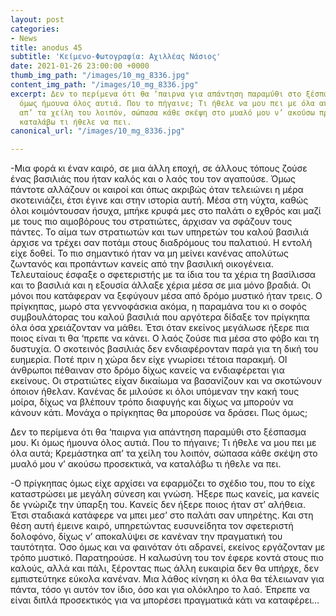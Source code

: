 ```yaml
---
layout: post
categories:
- News
title: anodus 45
subtitle: 'Κείμενο-Φωτογραφία: Αχιλλέας Νάσιος'
date: 2021-01-26 23:00:00 +0000
thumb_img_path: "/images/10_mg_8336.jpg"
content_img_path: "/images/10_mg_8336.jpg"
excerpt: Δεν το περίμενα ότι θα ‘παιρνα για απάντηση παραμύθι στο ξέσπασμα μου. Κι
  όμως ήμουνα όλος αυτιά. Που το πήγαινε; Τι ήθελε να μου πει με όλα αυτά; Κρεμάστηκα
  απ’ τα χείλη του λοιπόν, σώπασα κάθε σκέψη στο μυαλό μου ν’ ακούσω προσεκτικά, να
  καταλάβω τι ήθελε να πει.
canonical_url: "/images/10_mg_8336.jpg"

---
```

\-Μια φορά κι έναν καιρό, σε μια άλλη εποχή, σε άλλους τόπους ζούσε ένας βασιλιάς που ήταν καλός και ο λαός του τον αγαπούσε. Όμως πάντοτε αλλάζουν οι καιροί και όπως ακριβώς όταν τελειώνει η μέρα σκοτεινιάζει, έτσι έγινε και στην ιστορία αυτή. Μέσα στη νύχτα, καθώς όλοι κοιμόντουσαν ήσυχα, μπήκε κρυφά μες στο παλάτι ο εχθρός και μαζί με τους πιο αιμοβόρους του στρατιώτες, άρχισαν να σφάζουν τους πάντες. Το αίμα των στρατιωτών και των υπηρετών του καλού βασιλιά άρχισε να τρέχει σαν ποτάμι στους διαδρόμους του παλατιού. Η εντολή είχε δοθεί. Το πιο σημαντικό ήταν να μη μείνει κανένας απολύτως ζωντανός και προπάντων κανείς από την βασιλική οικογένεια. Τελευταίους έσφαξε ο σφετεριστής με τα ίδια του τα χέρια τη βασίλισσα και το βασιλιά και η εξουσία άλλαξε χέρια μέσα σε μια μόνο βραδιά. Οι μόνοι που κατάφεραν να ξεφύγουν μέσα από δρόμο μυστικό ήταν τρεις. Ο πρίγκηπας, μωρό στα γεννοφάσκια ακόμα, η παραμάνα του κι ο σοφός συμβουλάτορας του καλού βασιλιά που αργότερα δίδαξε τον πρίγκηπα όλα όσα χρειάζονταν να μάθει. Έτσι όταν εκείνος μεγάλωσε ήξερε πια ποιος είναι τι θα ‘πρεπε να κάνει. Ο λαός ζούσε πια μέσα στο φόβο και τη δυστυχία. Ο σκοτεινός βασιλιάς δεν ενδιαφέρονταν παρά για τη δική του ευημερία. Ποτέ πριν η χώρα δεν είχε γνωρίσει τέτοια παρακμή. ΟΙ άνθρωποι πέθαιναν στο δρόμο δίχως κανείς να ενδιαφέρεται για εκείνους. Οι στρατιώτες είχαν δικαίωμα να βασανίζουν και να σκοτώνουν όποιον ήθελαν. Κανένας δε μιλούσε κι όλοι υπόμεναν την κακή τους μοίρα, δίχως να βλέπουν τρόπο διαφυγής και δίχως να μπορούν να κάνουν κάτι. Μονάχα ο πρίγκηπας θα μπορούσε να δράσει. Πως όμως;

Δεν το περίμενα ότι θα ‘παιρνα για απάντηση παραμύθι στο ξέσπασμα μου. Κι όμως ήμουνα όλος αυτιά. Που το πήγαινε; Τι ήθελε να μου πει με όλα αυτά; Κρεμάστηκα απ’ τα χείλη του λοιπόν, σώπασα κάθε σκέψη στο μυαλό μου ν’ ακούσω προσεκτικά, να καταλάβω τι ήθελε να πει.

\-Ο πρίγκηπας όμως είχε αρχίσει να εφαρμόζει το σχέδιο του, που το είχε καταστρώσει με μεγάλη σύνεση και γνώση. Ήξερε πως κανείς, μα κανείς δε γνώριζε την ύπαρξη του. Κανείς δεν ήξερε ποιος ήταν στ’ αλήθεια. Έτσι σταδιακά κατάφερε να μπει μεσ’ στο παλάτι σαν υπηρέτης. Και στη θέση αυτή έμεινε καιρό, υπηρετώντας ευσυνείδητα τον σφετεριστή δολοφόνο, δίχως ν’ αποκαλύψει σε κανέναν την πραγματική του ταυτότητα. Όσο όμως και να φαινόταν ότι αδρανεί, εκείνος εργάζονταν με τρόπο μυστικό. Παρατηρούσε. Η καλωσύνη του τον έφερε κοντά στους πιο καλούς, αλλά και πάλι, ξέροντας πως άλλη ευκαιρία δεν θα υπήρχε, δεν εμπιστεύτηκε εύκολα κανέναν. Μια λάθος κίνηση κι όλα θα τέλειωναν για πάντα, τόσο γι αυτόν τον ίδιο, όσο και για ολόκληρο το λαό. Έπρεπε να είναι διπλά προσεκτικός για να μπορέσει πραγματικά κάτι να καταφέρει…